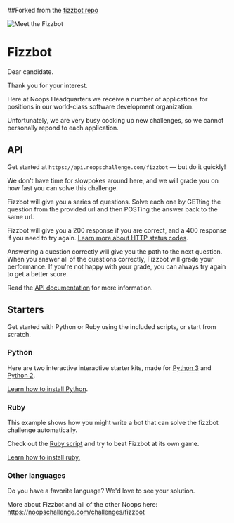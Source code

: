 ##Forked from the [fizzbot repo](https://github.com/noops-challenge/fizzbot)

![Meet the Fizzbot](https://user-images.githubusercontent.com/212941/59296232-4da28880-8c3a-11e9-8ce8-05eef6210121.png)

# Fizzbot


Dear candidate.

Thank you for your interest.

Here at Noops Headquarters we receive a number of applications for positions in our world-class software development organization.

Unfortunately, we are very busy cooking up new challenges, so we cannot personally repond to each application.

## API 

Get started at `https://api.noopschallenge.com/fizzbot` — but do it quickly!

We don't have time for slowpokes around here, and we will grade you on how fast you can solve this challenge.

Fizzbot will give you a series of questions. Solve each one by GETting the question from the provided url and then POSTing the answer back to the same url.

Fizzbot will give you a 200 response if you are correct, and a 400 response if you need to try again. [Learn more about HTTP status codes](https://developer.mozilla.org/en-US/docs/Web/HTTP/Status).

Answering a question correctly will give you the path to the next question. When you answer all of the questions correctly, Fizzbot will grade your performance. If you're not happy with your grade, you can always try again to get a better score.

Read the [API documentation](./API.md) for more information.

## Starters

Get started with Python or Ruby using the included scripts, or start from scratch.

### Python

Here are two interactive interactive starter kits, made for [Python 3](./fizz3.py) and [Python 2](./fizz2.py).

[Learn how to install Python](https://docs.python-guide.org/starting/installation/).

### Ruby

This example shows how you might write a bot that can solve the fizzbot challenge automatically.

Check out the [Ruby script](./fizz.rb) and try to beat Fizzbot at its own game.

[Learn how to install ruby.](https://www.ruby-lang.org/en/documentation/installation/)

### Other languages

Do you have a favorite language? We'd love to see your solution.

More about Fizzbot and all of the other Noops here: https://noopschallenge.com/challenges/fizzbot
